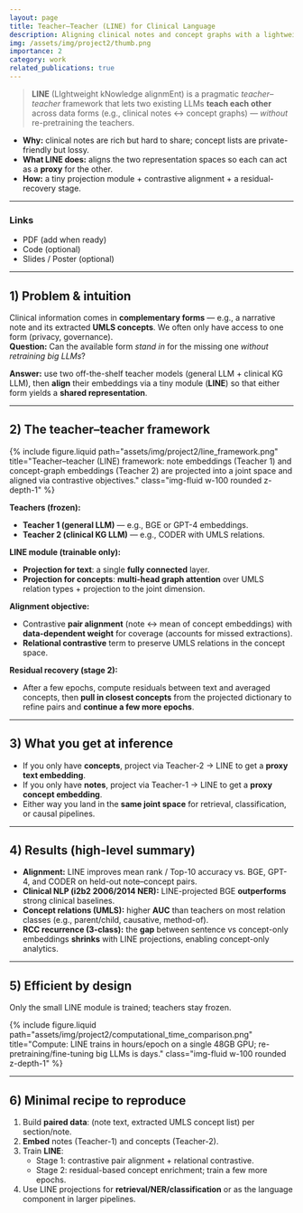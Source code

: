 ```yaml
---
layout: page
title: Teacher–Teacher (LINE) for Clinical Language
description: Aligning clinical notes and concept graphs with a lightweight knowledge-alignment module
img: /assets/img/project2/thumb.png
importance: 2
category: work
related_publications: true
---
```


> **LINE** (LIghtweight kNowledge alignmEnt) is a pragmatic _teacher–teacher_ framework that lets two existing LLMs **teach each other** across data forms (e.g., clinical notes ↔ concept graphs) — _without_ re-pretraining the teachers.

- **Why:** clinical notes are rich but hard to share; concept lists are private-friendly but lossy.
- **What LINE does:** aligns the two representation spaces so each can act as a **proxy** for the other.
- **How:** a tiny projection module + contrastive alignment + a residual-recovery stage.

---

### Links

- PDF (add when ready)
- Code (optional)
- Slides / Poster (optional)

---

## 1) Problem & intuition

Clinical information comes in **complementary forms** — e.g., a narrative note and its extracted **UMLS concepts**. We often only have access to one form (privacy, governance).  
**Question:** Can the available form _stand in_ for the missing one _without retraining big LLMs_?

**Answer:** use two off-the-shelf teacher models (general LLM + clinical KG LLM), then **align** their embeddings via a tiny module (**LINE**) so that either form yields a **shared representation**.

---

## 2) The teacher–teacher framework

<div class="row justify-content-sm-center">
  <div class="col-xl-11 col-lg-12 col-md-13">
    {% include figure.liquid path="assets/img/project2/line_framework.png" title="Teacher–teacher (LINE) framework: note embeddings (Teacher 1) and concept-graph embeddings (Teacher 2) are projected into a joint space and aligned via contrastive objectives." class="img-fluid w-100 rounded z-depth-1" %}
  </div>
</div>

**Teachers (frozen):**

- **Teacher 1 (general LLM)** — e.g., BGE or GPT-4 embeddings.
- **Teacher 2 (clinical KG LLM)** — e.g., CODER with UMLS relations.

**LINE module (trainable only):**

- **Projection for text**: a single **fully connected** layer.
- **Projection for concepts**: **multi-head graph attention** over UMLS relation types + projection to the joint dimension.

**Alignment objective:**

- Contrastive **pair alignment** (note ↔ mean of concept embeddings) with **data-dependent weight** for coverage (accounts for missed extractions).
- **Relational contrastive** term to preserve UMLS relations in the concept space.

**Residual recovery (stage 2):**

- After a few epochs, compute residuals between text and averaged concepts, then **pull in closest concepts** from the projected dictionary to refine pairs and **continue a few more epochs**.

---

## 3) What you get at inference

- If you only have **concepts**, project via Teacher-2 → LINE to get a **proxy text embedding**.
- If you only have **notes**, project via Teacher-1 → LINE to get a **proxy concept embedding**.
- Either way you land in the **same joint space** for retrieval, classification, or causal pipelines.

---

## 4) Results (high-level summary)

- **Alignment:** LINE improves mean rank / Top-10 accuracy vs. BGE, GPT-4, and CODER on held-out note–concept pairs.
- **Clinical NLP (i2b2 2006/2014 NER):** LINE-projected BGE **outperforms** strong clinical baselines.
- **Concept relations (UMLS):** higher **AUC** than teachers on most relation classes (e.g., parent/child, causative, method-of).
- **RCC recurrence (3-class):** the **gap** between sentence vs concept-only embeddings **shrinks** with LINE projections, enabling concept-only analytics.

---

## 5) Efficient by design

Only the small LINE module is trained; teachers stay frozen.

<div class="row justify-content-center project-fig">
  <div class="col-xl-11 col-lg-12 col-md-13">
    {% include figure.liquid path="assets/img/project2/computational_time_comparison.png" title="Compute: LINE trains in hours/epoch on a single 48GB GPU; re-pretraining/fine-tuning big LLMs is days." class="img-fluid w-100 rounded z-depth-1" %}
  </div>
</div>

---

## 6) Minimal recipe to reproduce

1. Build **paired data**: (note text, extracted UMLS concept list) per section/note.
2. **Embed** notes (Teacher-1) and concepts (Teacher-2).
3. Train **LINE**:
   - Stage 1: contrastive pair alignment + relational contrastive.
   - Stage 2: residual-based concept enrichment; train a few more epochs.
4. Use LINE projections for **retrieval/NER/classification** or as the language component in larger pipelines.
